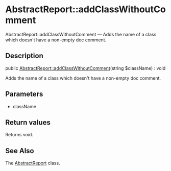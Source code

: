 AbstractReport::addClassWithoutComment
================

AbstractReport::addClassWithoutComment — Adds the name of a class which doesn't have a non-empty doc comment.

Description
---------------


public [AbstractReport::addClassWithoutComment](https://github.com/lingtalfi/DocTools/blob/master/doc/api/DocTools/Report/AbstractReport/addClassWithoutComment.md)(string $className) : void




Adds the name of a class which doesn't have a non-empty doc comment.




Parameters
--------------

- className
    

Return values
----------------

Returns void.









See Also
-----------

The [AbstractReport](https://github.com/lingtalfi/DocTools/blob/master/doc/api/DocTools/Report/AbstractReport.md) class.
